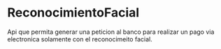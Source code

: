 # ReconocimientoFacial

Api que permita generar una peticion al banco para realizar un pago via electronica solamente con el reconocimeito facial.
